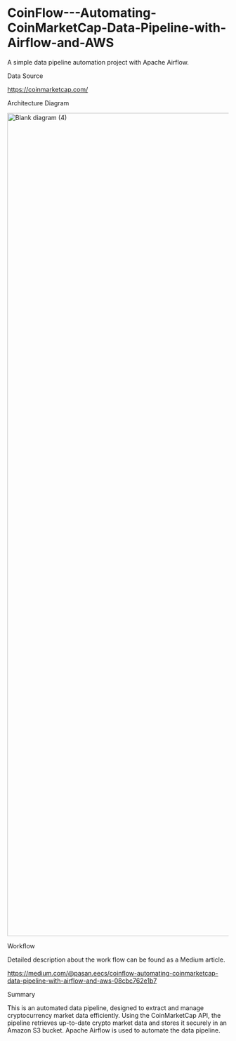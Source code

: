# CoinFlow---Automating-CoinMarketCap-Data-Pipeline-with-Airflow-and-AWS
A simple data pipeline automation project with Apache Airflow.

Data Source

https://coinmarketcap.com/

Architecture Diagram

<img width="3675" height="1875" alt="Blank diagram (4)" src="https://github.com/user-attachments/assets/f037f9ca-5bfc-46c6-9ddd-fdb699331d5a" />


Workflow

Detailed description about the work flow can be found as a Medium article.

https://medium.com/@pasan.eecs/coinflow-automating-coinmarketcap-data-pipeline-with-airflow-and-aws-08cbc762e1b7

Summary

This is an automated data pipeline, designed to extract and manage cryptocurrency market data efficiently.
Using the CoinMarketCap API, the pipeline retrieves up-to-date crypto market data and stores it securely in an Amazon S3 bucket.
Apache Airflow is used to automate the data pipeline.


